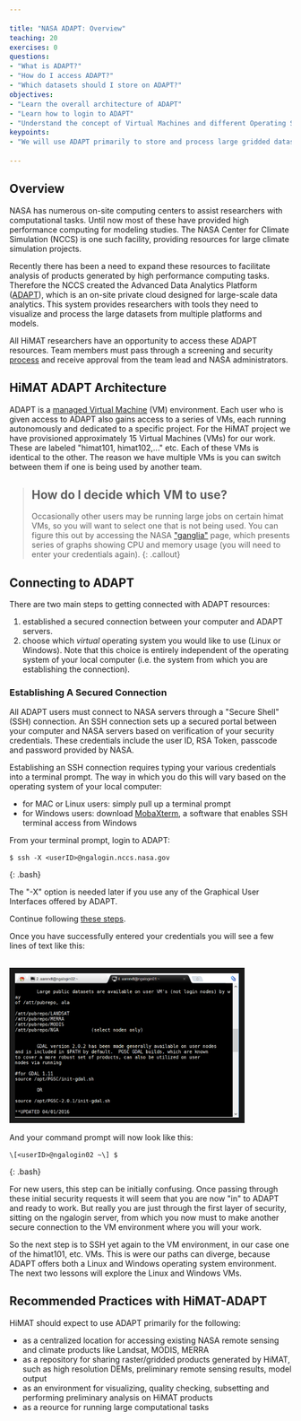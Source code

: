 ```yaml
---

title: "NASA ADAPT: Overview"
teaching: 20
exercises: 0
questions:
- "What is ADAPT?"
- "How do I access ADAPT?"
- "Which datasets should I store on ADAPT?"
objectives:
- "Learn the overall architecture of ADAPT"
- "Learn how to login to ADAPT"
- "Understand the concept of Virtual Machines and different Operating Systems on ADAPT"
keypoints:
- "We will use ADAPT primarily to store and process large gridded datasets"

---
```


## Overview

NASA has numerous on-site computing centers to assist researchers with computational tasks. Until now most of these have provided high performance computing for modeling studies. The NASA Center for Climate Simulation (NCCS) is one such facility, providing resources for large climate simulation projects. 

Recently there has been a need to expand these resources to facilitate analysis of products generated by high performance computing tasks. Therefore the NCCS created the Advanced Data Analytics Platform ([ADAPT](https://www.nccs.nasa.gov/services/adapt)), which is an on-site private cloud designed for large-scale data analytics. This system provides researchers with tools they need to visualize and process the large datasets from multiple platforms and models.

All HiMAT researchers have an opportunity to access these ADAPT resources. Team members must pass through a screening and security [process](https://www.nccs.nasa.gov/services/adapt/user_access/how_do_i_get_access) and receive approval from the team lead and NASA administrators. 

## HiMAT ADAPT Architecture

ADAPT is a [managed Virtual Machine](https://www.nccs.nasa.gov/services/adapt/capabilities) (VM) environment. Each user who is given access to ADAPT also gains access to a series of VMs, each running autonomously and dedicated to a specific project. For the HiMAT project we have provisioned approximately 15 Virtual Machines (VMs) for our work. These are labeled "himat101, himat102,..." etc. Each of these VMs is identical to the other. The reason we have multiple VMs is you can switch between them if one is being used by another team. 

> ## How do I decide which VM to use?
>
> Occasionally other users may be running large jobs on certain himat VMs, so you will want to select one that is not being used. You can 
> figure this out by accessing the NASA ["ganglia"](https://www.nccs.nasa.gov/internal/monitoring/dsc/ganglia-test/) page, which presents 
> series of graphs showing CPU and memory usage (you will need to enter your credentials again).
{: .callout}

## Connecting to ADAPT

There are two main steps to getting connected with ADAPT resources:

1. established a secured connection between your computer and ADAPT servers.
2. choose which *virtual* operating system you would like to use (Linux or Windows). Note that this choice is entirely independent of the operating system of your local computer (i.e. the system from which you are establishing the connection).

### Establishing A Secured Connection

All ADAPT users must connect to NASA servers through a "Secure Shell" (SSH) connection. An SSH connection sets up a secured portal between your computer and NASA servers based on verification of your security credentials. These credentials include the user ID, RSA Token, passcode and  password provided by NASA. 

Establishing an SSH connection requires typing your various credentials into a terminal prompt. The way in which you do this will vary based on the operating system of your local computer:

* for MAC or Linux users: simply pull up a terminal prompt
* for Windows users: download [MobaXterm](http://mobaxterm.mobatek.net/), a software that enables SSH terminal access from Windows

From your terminal prompt, login to ADAPT:

~~~
$ ssh -X <userID>@ngalogin.nccs.nasa.gov
~~~
{: .bash}

The "-X" option is needed later if you use any of the Graphical User Interfaces offered by ADAPT. 

Continue following [these steps](https://www.nccs.nasa.gov/services/adapt/how_to_use_adapt/logging_into_adapt).

Once you have successfully entered your credentials you will see a few lines of text like this:
 
<br>
<img src="../fig/sshBastion.png" width = "400" border = "10">
<br>

And your command prompt will now look like this:

~~~
\[<userID>@ngalogin02 ~\] $
~~~
{: .bash}

For new users, this step can be initially confusing. Once passing through these initial security requests it will seem that you are now "in" to ADAPT and ready to work. But really you are just through the first layer of security, sitting on the ngalogin server, from which you now must to make another secure connection to the VM environment where you will your work.

So the next step is to SSH yet again to the VM environment, in our case one of the himat101, etc. VMs. This is were our paths can diverge, because ADAPT offers both a Linux and Windows operating system environment. The next two lessons will explore the Linux and Windows VMs.

## Recommended Practices with HiMAT-ADAPT

HiMAT should expect to use ADAPT primarily for the following:

* as a centralized location for accessing existing NASA remote sensing and climate products like Landsat, MODIS, MERRA
* as a repository for sharing raster/gridded products generated by HiMAT, such as high resolution DEMs, preliminary remote sensing results, model output
* as an environment for visualizing, quality checking, subsetting and performing preliminary analysis on HiMAT products
* as a reource for running large computational tasks


